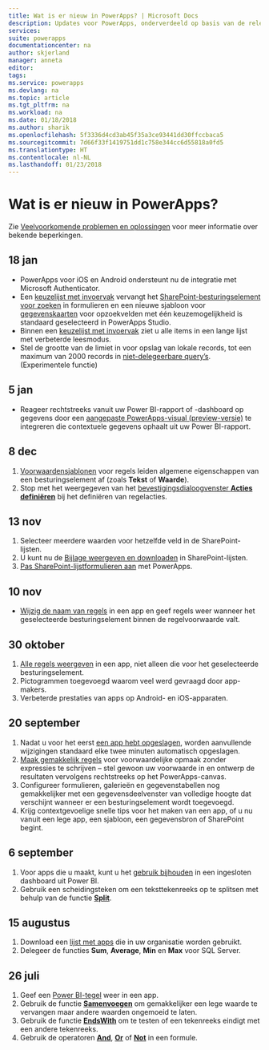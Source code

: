 ```yaml
---
title: Wat is er nieuw in PowerApps? | Microsoft Docs
description: Updates voor PowerApps, onderverdeeld op basis van de releasedatum
services: 
suite: powerapps
documentationcenter: na
author: skjerland
manager: anneta
editor: 
tags: 
ms.service: powerapps
ms.devlang: na
ms.topic: article
ms.tgt_pltfrm: na
ms.workload: na
ms.date: 01/18/2018
ms.author: sharik
ms.openlocfilehash: 5f3336d4cd3ab45f35a3ce93441dd30ffccbaca5
ms.sourcegitcommit: 7d66f33f1419751dd1c758e344cc6d55818a0fd5
ms.translationtype: HT
ms.contentlocale: nl-NL
ms.lasthandoff: 01/23/2018
---
```

# <a name="whats-new-in-powerapps"></a>Wat is er nieuw in PowerApps?
Zie [Veelvoorkomende problemen en oplossingen](common-issues-and-resolutions.md) voor meer informatie over bekende beperkingen.

## <a name="jan-18"></a>18 jan
* PowerApps voor iOS en Android ondersteunt nu de integratie met Microsoft Authenticator.
* Een [keuzelijst met invoervak](controls/control-combo-box.md) vervangt het [SharePoint-besturingselement voor zoeken](sharepoint-lookup-fields.md) in formulieren en een nieuwe sjabloon voor [gegevenskaarten](working-with-cards.md) voor opzoekvelden met één keuzemogelijkheid is standaard geselecteerd in PowerApps Studio.
* Binnen een [keuzelijst met invoervak](controls/control-combo-box.md) ziet u alle items in een lange lijst met verbeterde leesmodus.
* Stel de grootte van de limiet in voor opslag van lokale records, tot een maximum van 2000 records in [niet-delegeerbare query’s](delegation-overview.md#non-delegable-limits). (Experimentele functie)

## <a name="jan-5"></a>5 jan
* Reageer rechtstreeks vanuit uw Power BI-rapport of -dashboard op gegevens door een [aangepaste PowerApps-visual (preview-versie)](https://powerapps.microsoft.com/blog/powerbi-powerapps-visual/) te integreren die contextuele gegevens ophaalt uit uw Power BI-rapport.

## <a name="dec-8"></a>8 dec
1. [Voorwaardensjablonen](working-with-rules.md) voor regels leiden algemene eigenschappen van een besturingselement af (zoals **Tekst** of **Waarde**).
2. Stop met het weergegeven van het [bevestigingsdialoogvenster **Acties definiëren**](working-with-rules.md) bij het definiëren van regelacties.

## <a name="nov-13"></a>13 nov
1. Selecteer meerdere waarden voor hetzelfde veld in de SharePoint-lijsten.
2. U kunt nu de [Bijlage weergeven en downloaden](controls/control-attachments.md) in SharePoint-lijsten.
3. [Pas SharePoint-lijstformulieren aan](customize-list-form.md) met PowerApps.

## <a name="nov-10"></a>10 nov
* [Wijzig de naam van regels](working-with-rules.md) in een app en geef regels weer wanneer het geselecteerde besturingselement binnen de regelvoorwaarde valt.

## <a name="oct-30"></a>30 oktober
1. [Alle regels weergeven](working-with-rules.md) in een app, niet alleen die voor het geselecteerde besturingselement.
2. Pictogrammen toegevoegd waarom veel werd gevraagd door app-makers.
3. Verbeterde prestaties van apps op Android- en iOS-apparaten.

## <a name="sept-20"></a>20 september
1. Nadat u voor het eerst [een app hebt opgeslagen](save-publish-app.md), worden aanvullende wijzigingen standaard elke twee minuten automatisch opgeslagen.
2. [Maak gemakkelijk regels](working-with-rules.md) voor voorwaardelijke opmaak zonder expressies te schrijven – stel gewoon uw voorwaarde in en ontwerp de resultaten vervolgens rechtstreeks op het PowerApps-canvas.
3. Configureer formulieren, galerieën en gegevenstabellen nog gemakkelijker met een gegevensdeelvenster van volledige hoogte dat verschijnt wanneer er een besturingselement wordt toegevoegd.
4. Krijg contextgevoelige snelle tips voor het maken van een app, of u nu vanuit een lege app, een sjabloon, een gegevensbron of SharePoint begint.

## <a name="sept-6"></a>6 september
1. Voor apps die u maakt, kunt u het [gebruik bijhouden](app-analytics.md) in een ingesloten dashboard uit Power BI.
2. Gebruik een scheidingsteken om een teksttekenreeks op te splitsen met behulp van de functie **[Split](functions/function-split.md)**.

## <a name="aug-15"></a>15 augustus
1. Download een [lijst met apps](admin-view-apps.md) die in uw organisatie worden gebruikt.
2. Delegeer de functies **Sum**, **Average**, **Min** en **Max** voor SQL Server.

## <a name="july-26"></a>26 juli
1. Geef een [Power BI-tegel](controls/control-power-bi-tile.md) weer in een app.
2. Gebruik de functie **[Samenvoegen](functions/function-isblank-isempty.md)** om gemakkelijker een lege waarde te vervangen maar andere waarden ongemoeid te laten.
3. Gebruik de functie **[EndsWith](functions/function-startswith.md)** om te testen of een tekenreeks eindigt met een andere tekenreeks.
4. Gebruik de operatoren **[And](functions/operators.md)**, **[Or](functions/operators.md)** of **[Not](functions/operators.md)** in een formule.
